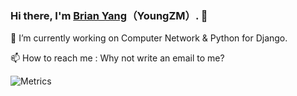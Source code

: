 ### Hi there, I'm [Brian Yang](https://github.com/YoungZM339)（YoungZM）. 👋

🔭 I’m currently working on Computer Network & Python for Django.

📫 How to reach me : Why not write an email to me?

![Metrics](https://metrics.lecoq.io/YoungZM339?template=classic&base.community=0&base.repositories=0&rss=1&people=1&base.indepth=false&base.hireable=false&people.limit=24&people.identicons=false&people.identicons.hide=false&people.size=28&people.types=followers%2C%20following&people.shuffle=false&rss.source=https%3A%2F%2Fblog.youngzm.com%2Findex.xml&rss.limit=4&config.timezone=Asia%2FShanghai)
